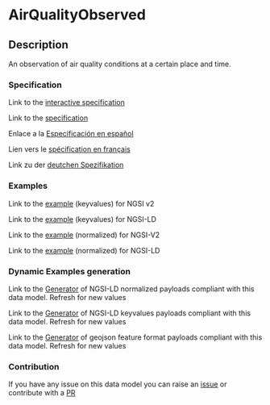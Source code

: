 # AirQualityObserved

## Description 

An observation of air quality conditions at a certain place and time.
### Specification

Link to the [interactive specification](https://swagger.lab.fiware.org/?url=https://github.com/smart-data-models/dataModel.Environment/blob/master/AirQualityObserved/swagger.yaml)

Link to the [specification](https://github.com/smart-data-models/dataModel.Environment/blob/master/AirQualityObserved/doc/spec.md)

Enlace a la [Especificación en español](https://github.com/smart-data-models/dataModel.Environment/blob/master/AirQualityObserved/doc/spec_ES.md)

Lien vers le [spécification en français](https://github.com/smart-data-models/dataModel.Environment/blob/master/AirQualityObserved/doc/spec_FR.md)

Link zu der [deutchen Spezifikation](https://github.com/smart-data-models/dataModel.Environment/blob/master/AirQualityObserved/doc/spec_DE.md)
### Examples

Link to the [example](https://github.com/smart-data-models/dataModel.Environment/blob/master/AirQualityObserved/examples/example.json) (keyvalues) for NGSI v2

Link to the [example](https://github.com/smart-data-models/dataModel.Environment/blob/master/AirQualityObserved/examples/example.jsonld) (keyvalues) for NGSI-LD

Link to the [example](https://github.com/smart-data-models/dataModel.Environment/blob/master/AirQualityObserved/examples/example-normalized.json) (normalized) for NGSI-V2

Link to the [example](https://github.com/smart-data-models/dataModel.Environment/blob/master/AirQualityObserved/examples/example-normalized.jsonld) (normalized) for NGSI-LD
### Dynamic Examples generation

Link to the [Generator](https://smartdatamodels.org/extra/ngsi-ld_generator_v0.92.php?schemaUrl=https://raw.githubusercontent.com/smart-data-models/dataModel.Environment/master/AirQualityObserved/schema.json&email=info@smartdatamodels.org) of NGSI-LD normalized payloads compliant with this data model. Refresh for new values

Link to the [Generator](https://smartdatamodels.org/extra/ngsi-ld_generator_keyvalues_v0.92.php?schemaUrl=https://raw.githubusercontent.com/smart-data-models/dataModel.Environment/master/AirQualityObserved/schema.json&email=info@smartdatamodels.org) of NGSI-LD keyvalues payloads compliant with this data model. Refresh for new values

Link to the [Generator](https://smartdatamodels.org/extra/geojson_features_generator_v1.0.php?schemaUrl=https://raw.githubusercontent.com/smart-data-models/dataModel.Environment/master/AirQualityObserved/schema.json&email=info@smartdatamodels.org) of geojson feature format payloads compliant with this data model. Refresh for new values
### Contribution

 If you have any issue on this data model you can raise an [issue](https://github.com/smart-data-models/dataModel.Environment/issues)  or contribute with a [PR](https://github.com/smart-data-models/dataModel.Environment/pulls)
